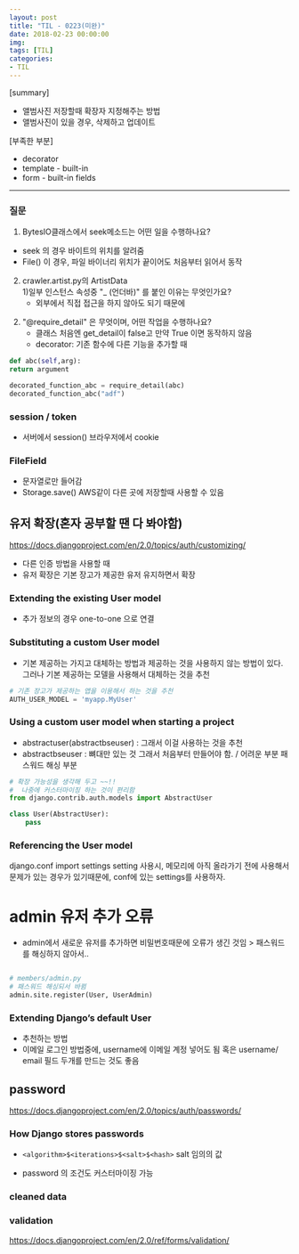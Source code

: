 ```yaml
---
layout: post
title: "TIL - 0223(미완)"
date: 2018-02-23 00:00:00
img:
tags: [TIL]
categories:
- TIL
---
```


[summary]
- 앨범사진 저장할때 확장자 지정해주는 방법
- 앨범사진이 있을 경우, 삭제하고 업데이트

[부족한 부분]
- decorator
- template - built-in
- form - built-in fields
---

### 질문
1. BytesIO클래스에서 seek메소드는 어떤 일을 수행하나요?
- seek 의 경우 바이트의 위치를 알려줌
- File() 이 경우, 파일 바이너리 위치가 끝이어도 처음부터 읽어서 동작
2. crawler.artist.py의 ArtistData<br>
1)일부 인스턴스 속성중 "_ (언더바)" 를 붙인 이유는 무엇인가요?
    - 외부에서 직접 접근을 하지 않아도 되기 때문에<br>
2) "@require_detail" 은 무엇이며, 어떤 작업을 수행하나요?
    - 클래스 처음엔 get_detail이 false고 만약 True 이면 동작하지 않음
    - decorator: 기존 함수에 다른 기능을 추가할 때

 ```py
 def abc(self,arg):
 return argument

 decorated_function_abc = require_detail(abc)
 decorated_function_abc("adf")
 ```

### session / token
- 서버에서 session() 브라우저에서 cookie


### FileField
-  문자열로만 들어감
- Storage.save() AWS같이 다른 곳에 저장할때 사용할 수 있음


## 유저 확장(혼자 공부할 땐 다 봐야함)
https://docs.djangoproject.com/en/2.0/topics/auth/customizing/
- 다른 인증 방법을 사용할 때
- 유저 확장은 기본 장고가 제공한 유저 유지하면서 확장

### Extending the existing User model
- 추가 정보의 경우 one-to-one 으로 연결

### Substituting a custom User model
- 기본 제공하는 가지고 대체하는 방법과 제공하는 것을 사용하지 않는 방법이 있다.
그러나 기본 제공하는 모델을 사용해서 대체하는 것을 추천

```py
# 기존 장고가 제공하는 앱을 이용해서 하는 것을 추천
AUTH_USER_MODEL = 'myapp.MyUser'
```

### Using a custom user model when starting a project
- abstractuser(abstractbseuser) : 그래서 이걸 사용하는 것을 추천
- abstractbseuser : 뼈대만 있는 것 그래서 처음부터 만들어야 함. / 어려운 부분 패스워드 해싱 부분

```py
# 확장 가능성을 생각해 두고 ~~!!
#  나중에 커스터마이징 하는 것이 편리함
from django.contrib.auth.models import AbstractUser

class User(AbstractUser):
    pass
```

### Referencing the User model
django.conf import settings
setting 사용시, 메모리에 아직 올라가기 전에 사용해서 문제가 있는 경우가 있기때문에,
conf에 있는 settings를 사용하자.

# admin 유저 추가 오류
- admin에서 새로운 유저를 추가하면 비밀번호때문에 오류가 생긴 것임 > 패스워드를 해싱하지 않아서..

```py

# members/admin.py
# 패스워드 해싱되서 바뀜
admin.site.register(User, UserAdmin)
```

### Extending Django’s default User
- 추천하는 방법
- 이메일 로그인 방법중에, username에 이메일 계정 넣어도 됨
혹은 username/ email 필드 두개를 만드는 것도 좋음

## password
https://docs.djangoproject.com/en/2.0/topics/auth/passwords/

### How Django stores passwords
- `<algorithm>$<iterations>$<salt>$<hash>`
salt 임의의 값

- password 의 조건도 커스터마이징 가능

### cleaned data

### validation
https://docs.djangoproject.com/en/2.0/ref/forms/validation/
